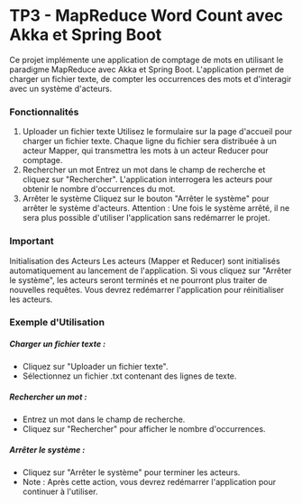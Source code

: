 # TP3 - MapReduce Word Count avec Akka et Spring Boot

Ce projet implémente une application de comptage de mots en utilisant le paradigme MapReduce avec Akka et Spring Boot. L'application permet de charger un fichier texte, de compter les occurrences des mots et d'interagir avec un système d'acteurs.

### Fonctionnalités

1. Uploader un fichier texte
Utilisez le formulaire sur la page d'accueil pour charger un fichier texte.
Chaque ligne du fichier sera distribuée à un acteur Mapper, qui transmettra les mots à un acteur Reducer pour comptage.
2. Rechercher un mot
Entrez un mot dans le champ de recherche et cliquez sur "Rechercher".
L'application interrogera les acteurs pour obtenir le nombre d'occurrences du mot.
3. Arrêter le système
Cliquez sur le bouton "Arrêter le système" pour arrêter le système d'acteurs.
Attention : Une fois le système arrêté, il ne sera plus possible d'utiliser l'application sans redémarrer le projet.

### Important
Initialisation des Acteurs
Les acteurs (Mapper et Reducer) sont initialisés automatiquement au lancement de l'application.
Si vous cliquez sur "Arrêter le système", les acteurs seront terminés et ne pourront plus traiter de nouvelles requêtes. Vous devrez redémarrer l'application pour réinitialiser les acteurs.

### Exemple d'Utilisation
##### Charger un fichier texte :
- Cliquez sur "Uploader un fichier texte".
- Sélectionnez un fichier .txt contenant des lignes de texte.

##### Rechercher un mot :
- Entrez un mot dans le champ de recherche.
- Cliquez sur "Rechercher" pour afficher le nombre d'occurrences.

##### Arrêter le système :
- Cliquez sur "Arrêter le système" pour terminer les acteurs.
- Note : Après cette action, vous devrez redémarrer l'application pour continuer à l'utiliser.